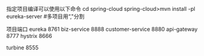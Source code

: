 指定项目编译可以使用以下命令
cd spring-cloud
spring-cloud>mvn install -pl eureka-server #多项目用“,"分割

项目端口
eureka 8761
biz-service 8888
customer-service 8880
api-gateway 8777
hystrix 8666

turbine 8555